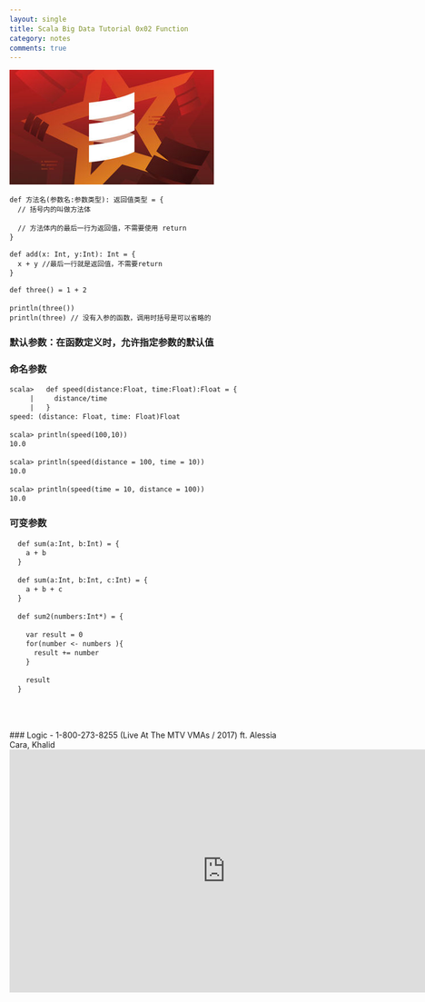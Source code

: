 ```yaml
---
layout: single
title: Scala Big Data Tutorial 0x02 Function
category: notes
comments: true
---
```


![](../../assets/images/scala_bigdata.jpg)

```
def 方法名(参数名:参数类型): 返回值类型 = {
  // 括号内的叫做方法体

  // 方法体内的最后一行为返回值，不需要使用 return
}

```


```
def add(x: Int, y:Int): Int = {
  x + y //最后一行就是返回值，不需要return
}

```

```
def three() = 1 + 2

println(three())
println(three) // 没有入参的函数，调用时括号是可以省略的
```

### 默认参数：在函数定义时，允许指定参数的默认值


### 命名参数

```
scala>   def speed(distance:Float, time:Float):Float = {
     |     distance/time
     |   }
speed: (distance: Float, time: Float)Float

scala> println(speed(100,10))
10.0

scala> println(speed(distance = 100, time = 10))
10.0

scala> println(speed(time = 10, distance = 100))
10.0
```

### 可变参数

```
  def sum(a:Int, b:Int) = {
    a + b
  }

  def sum(a:Int, b:Int, c:Int) = {
    a + b + c
  }

  def sum2(numbers:Int*) = {

    var result = 0
    for(number <- numbers ){
      result += number
    }

    result
  }
```


<br />
<br />
<br />
### Logic - 1-800-273-8255 (Live At The MTV VMAs / 2017) ft. Alessia Cara, Khalid


<iframe width="760" height="428" src="https://www.youtube.com/embed/_Ju6Q8Azcmg" frameborder="0" allow="accelerometer; autoplay; encrypted-media; gyroscope; picture-in-picture" allowfullscreen></iframe>
